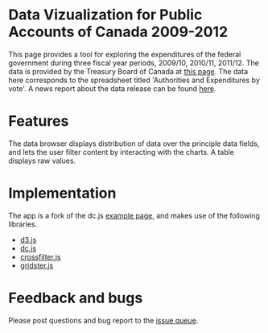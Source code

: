 Data Vizualization for Public Accounts of Canada 2009-2012
============================================================

This page provides a tool for exploring the expenditures of the federal government during 
three fiscal year periods, 2009/10, 2010/11, 2011/12. The data is provided by the Treasury 
Board of Canada at [this page](http://www.tbs-sct.gc.ca/ems-sgd/aegc-adgc-eng.asp). The data here corresponds to the spreadsheet titled 'Authorities 
and Expenditures by vote'. A news report about the data release can be found [here](http://globalnews.ca/news/502224/new-database-will-allow-canadians-to-track-government-spending-data/).

Features
========

The data browser displays distribution of data over the principle data fields, and lets
the user filter content by interacting with the charts. A table displays raw values.

Implementation
============== 

The app is a fork of the dc.js [example page](http://nickqizhu.github.io/dc.js/),
and makes use of the following libraries.

 - [d3.js](http://d3js.org/)
 - [dc.js](http://nickqizhu.github.io/dc.js/)
 - [crossfilter.js](http://square.github.io/crossfilter/)
 - [gridster.js](http://gridster.net/)
 
Feedback and bugs
=================

Please post questions and bug report to the [issue queue](https://github.com/tedstrauss/expenditures/issues).